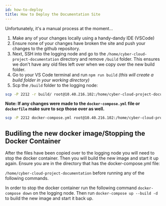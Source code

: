 ```yaml
---
id: how-to-deploy
title: How to Deploy the Documentation Site
---
```


Unfortunately, it's a manual process at the moment...

1. Make any of your changes locally using a handy-dandy IDE (VSCode)
2. Ensure none of your changes have broken the site and push your changes to the github repository.
3. Next, SSH into the logging node and go to the `/home/cyber-cloud-project-documentation` directory and remove `/build` folder. This ensures we don't have any old files left over when we copy over the new build folder.
4. Go to your VS Code terminal and run `npm run build` *(this will create a build folder in your working directory)*
5. Scp the `/build` folder to the logging node:

```bash
scp -P 2212 -r build/ root@10.40.216.102:/home/cyber-cloud-project-documentation/build
```

**Note: If any changes were made to the `docker-compose.yml` file or `dockerfile` make sure to scp those over as well.**

```bash
scp -P 2212 docker-compose.yml root@10.40.216.102:/home/cyber-cloud-project-documentation
```

## Budiling the new docker image/Stopping the Docker Container 
After the files have been copied over to the logging node you will need to stop the docker container. Then you will build the new image and start it up again.
Ensure you are in the directory that has the docker-compose.yml file: 

`/home/cyber-cloud-project-documentation` before running any of the following commands.


In order to stop the docker container run the following command `docker-compose down` on the logging node. 
Then run `docker-compose up --build -d` to build the new image and start it back up.


